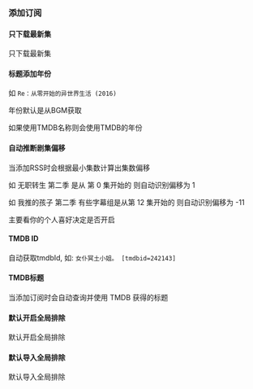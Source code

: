 ### 添加订阅

#### 只下载最新集

只下载最新集

#### 标题添加年份

如 `Re：从零开始的异世界生活 (2016)`

年份默认是从BGM获取

如果使用TMDB名称则会使用TMDB的年份

#### 自动推断剧集偏移

当添加RSS时会根据最小集数计算出集数偏移

如 无职转生 第二季 是从 第 0 集开始的 则自动识别偏移为 1

如 我推的孩子 第二季 有些字幕组是从第 12 集开始的 则自动识别偏移为 -11

主要看你的个人喜好决定是否开启

#### TMDB ID

自动获取tmdbId, 如: `女仆冥土小姐。 [tmdbid=242143]`

#### TMDB标题

当添加订阅时会自动查询并使用 TMDB 获得的标题

#### 默认开启全局排除

默认开启全局排除

#### 默认导入全局排除

默认导入全局排除